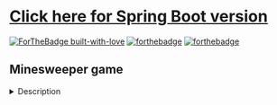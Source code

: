 # [Click here for Spring Boot version](https://github.com/SophiyaYO/minesweeper-spring-boot-console-application)

[![ForTheBadge built-with-love](http://ForTheBadge.com/images/badges/built-with-love.svg)](https://github.com/SophiyaYO)
[![forthebadge](https://forthebadge.com/images/badges/made-with-java.svg)](https://forthebadge.com)
[![forthebadge](https://forthebadge.com/images/badges/check-it-out.svg)](https://forthebadge.com)

## Minesweeper game 
<details>
<summary>Description</summary>

<br/>
We play on a square board, and we have to click on the board on the cells which do not have a mine. And obviously we don’t know where mines are. If a cell where a mine is present is clicked then we lose, else we are still in the game.
There are three levels for this game-

- Beginner – 9 * 9 Board and 10 Mines

- Intermediate – 16 * 16 Board and 40 Mines

- Advanced – 24 * 24 Board and 99 Mines

- When we click on a cell having adjacent mines in one or more of the surrounding eight cells, then we get to know how many adjacent cells have mines in them. So we can do some logical guesses to figure out which cells have mines.

- If you click on a cell having no adjacent mines (in any of the surrounding eight cells) then all the adjacent cells are automatically cleared, thus saving our time.

- So we can see that we don’t always have to click on all the cells not having the mines (total number of cells – number of mines) to win. If we are lucky then we can win in very short time by clicking on the cells which don’t have any adjacent cells having mines.

</details>


##